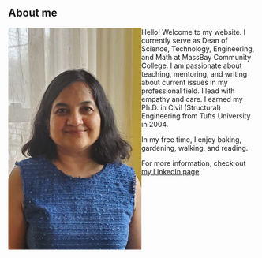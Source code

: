 ## About me
<html>
 <img align="left"  src="chitra-linkedin.png" height=450 width = 270>
</html>

Hello! Welcome to my website. I currently serve as Dean of Science, Technology, Engineering, and Math at MassBay Community College. I am passionate about teaching, mentoring, and writing about current issues in my professional field. I lead with empathy and care. I earned my Ph.D. in Civil (Structural) Engineering from Tufts University in 2004. 

In my free time, I enjoy baking, gardening, walking, and reading.   

For more information, check out [my LinkedIn page](https://www.linkedin.com/in/chitra-javdekar-deshpande-097781b/).



